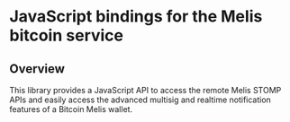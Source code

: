 # JavaScript bindings for the Melis bitcoin service

## Overview

This library provides a JavaScript API to access the remote Melis STOMP APIs
and easily access the advanced multisig and realtime notification features
of a Bitcoin Melis wallet.


